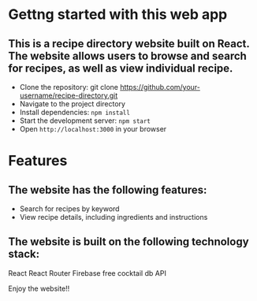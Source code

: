 # Gettng started with this web app

## This is a recipe directory website built on React. The website allows users to browse and search for recipes, as well as view individual recipe.

* Clone the repository: git clone https://github.com/your-username/recipe-directory.git
* Navigate to the project directory
* Install dependencies: `npm install`
* Start the development server: `npm start`
* Open `http://localhost:3000` in your browser


# Features
## The website has the following features:

* Search for recipes by keyword
* View recipe details, including ingredients and instructions

## The website is built on the following technology stack:

React
React Router
Firebase
free cocktail db API 

Enjoy the website!!